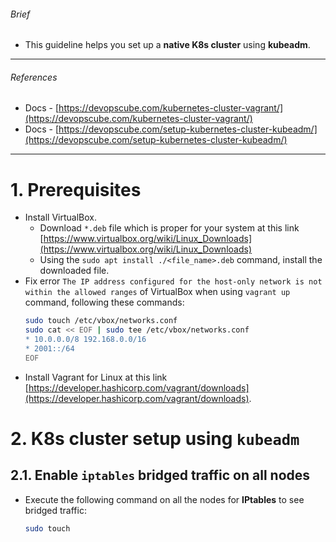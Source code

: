 ###### Brief
* This guideline helps you set up a **native K8s cluster** using **kubeadm**.

<hr>

###### References
* Docs - [https://devopscube.com/kubernetes-cluster-vagrant/](https://devopscube.com/kubernetes-cluster-vagrant/)
* Docs - [https://devopscube.com/setup-kubernetes-cluster-kubeadm/](https://devopscube.com/setup-kubernetes-cluster-kubeadm/)

<hr>

# 1. Prerequisites
* Install VirtualBox.
  * Download `*.deb` file which is proper for your system at this link [https://www.virtualbox.org/wiki/Linux_Downloads](https://www.virtualbox.org/wiki/Linux_Downloads)
  * Using the `sudo apt install ./<file_name>.deb` command, install the downloaded file.
* Fix error `The IP address configured for the host-only network is not within the allowed ranges` of VirtualBox when using `vagrant up` command, following these commands:
  ```bash
  sudo touch /etc/vbox/networks.conf
  sudo cat << EOF | sudo tee /etc/vbox/networks.conf
  * 10.0.0.0/8 192.168.0.0/16
  * 2001::/64
  EOF
  ```
* Install Vagrant for Linux at this link [https://developer.hashicorp.com/vagrant/downloads](https://developer.hashicorp.com/vagrant/downloads).

# 2. K8s cluster setup using `kubeadm`
## 2.1. Enable `iptables` bridged traffic on all nodes
* Execute the following command on all the nodes for **IPtables** to see bridged traffic:
  ```bash
  sudo touch 
  ```
